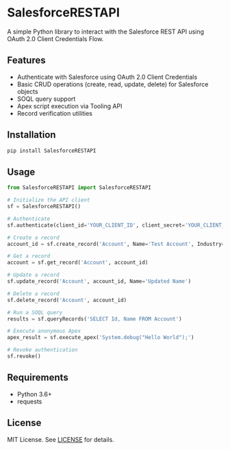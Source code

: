 # SalesforceRESTAPI

A simple Python library to interact with the Salesforce REST API using OAuth 2.0 Client Credentials Flow.

## Features
- Authenticate with Salesforce using OAuth 2.0 Client Credentials
- Basic CRUD operations (create, read, update, delete) for Salesforce objects
- SOQL query support
- Apex script execution via Tooling API
- Record verification utilities

## Installation

```bash
pip install SalesforceRESTAPI
```

## Usage

```python
from SalesforceRESTAPI import SalesforceRESTAPI

# Initialize the API client
sf = SalesforceRESTAPI()

# Authenticate
sf.authenticate(client_id='YOUR_CLIENT_ID', client_secret='YOUR_CLIENT_SECRET')

# Create a record
account_id = sf.create_record('Account', Name='Test Account', Industry='Technology')

# Get a record
account = sf.get_record('Account', account_id)

# Update a record
sf.update_record('Account', account_id, Name='Updated Name')

# Delete a record
sf.delete_record('Account', account_id)

# Run a SOQL query
results = sf.queryRecords('SELECT Id, Name FROM Account')

# Execute anonymous Apex
apex_result = sf.execute_apex('System.debug("Hello World");')

# Revoke authentication
sf.revoke()
```

## Requirements
- Python 3.6+
- requests

## License
MIT License. See [LICENSE](LICENSE) for details.
